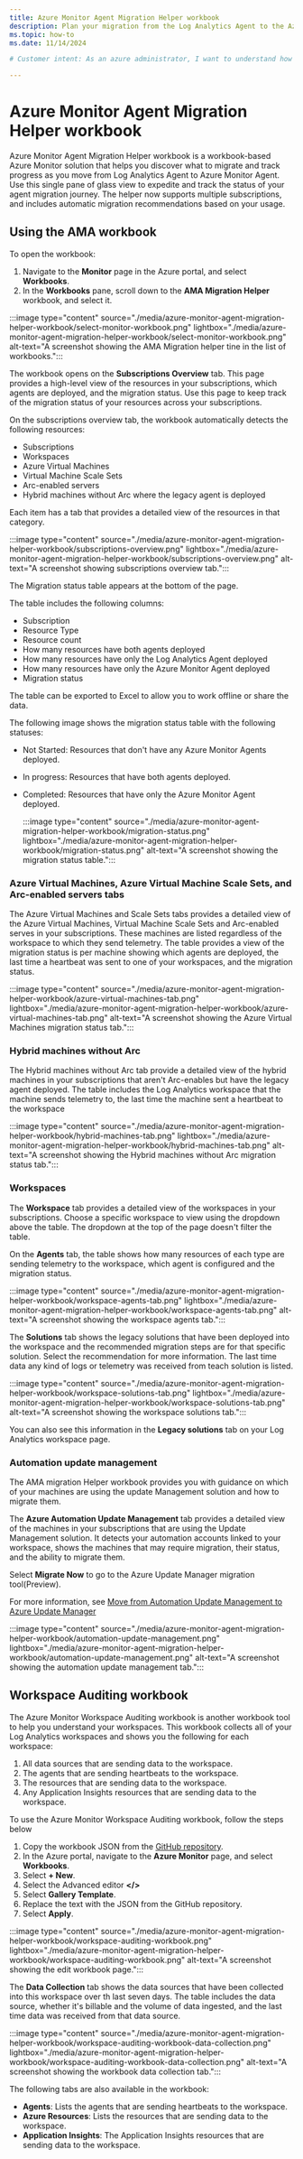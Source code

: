 ```yaml
---
title: Azure Monitor Agent Migration Helper workbook 
description: Plan your migration from the Log Analytics Agent to the Azure Monitor Agent using the Azure Monitor Agent Migration Helper workbook.
ms.topic: how-to
ms.date: 11/14/2024

# Customer intent: As an azure administrator, I want to understand how the Azure Monitor Agent Migration Helper workbook can help me in migrating from the MMA agent to the AMA agent.

---
```


# Azure Monitor Agent Migration Helper workbook

Azure Monitor Agent Migration Helper workbook is a workbook-based Azure Monitor solution that helps you discover what to migrate and track progress as you move from Log Analytics Agent to Azure Monitor Agent. Use this single pane of glass view to expedite and track the status of your agent migration journey. The helper now supports multiple subscriptions, and includes automatic migration recommendations based on your usage.

## Using the AMA workbook

To open the workbook:
1. Navigate to the **Monitor** page in the Azure portal, and select **Workbooks**. 
1. In the **Workbooks** pane, scroll down to the **AMA Migration Helper** workbook, and select it.

:::image type="content" source="./media/azure-monitor-agent-migration-helper-workbook/select-monitor-workbook.png" lightbox="./media/azure-monitor-agent-migration-helper-workbook/select-monitor-workbook.png" alt-text="A screenshot showing the AMA Migration helper tine in the list of workbooks.":::

The workbook opens on the **Subscriptions Overview** tab. 
This page provides a high-level view of the resources in your subscriptions, which agents are deployed, and the migration status. Use this page to keep track of the migration status of your resources across your subscriptions.

On the subscriptions overview tab, the workbook automatically detects the following resources:
- Subscriptions 
- Workspaces
- Azure Virtual Machines
- Virtual Machine Scale Sets
- Arc-enabled servers
- Hybrid machines without Arc where the legacy agent is deployed

Each item has a tab that provides a detailed view of the resources in that category.

 :::image type="content" source="./media/azure-monitor-agent-migration-helper-workbook/subscriptions-overview.png" lightbox="./media/azure-monitor-agent-migration-helper-workbook/subscriptions-overview.png" alt-text="A screenshot showing subscriptions overview tab.":::

The Migration status table appears at the bottom of the page.

The table includes the following columns:
- Subscription
- Resource Type
- Resource count
- How many resources have both agents deployed
- How many resources have only the Log Analytics Agent deployed
- How many resources have only the Azure Monitor Agent deployed
- Migration status

The table can be exported to Excel to allow you to work offline or share the data.

The following image shows the migration status table with the following statuses:

- Not Started: Resources that don't have any Azure Monitor Agents deployed.
- In progress: Resources that have both agents deployed.
- Completed: Resources that have only the Azure Monitor Agent deployed.


  :::image type="content" source="./media/azure-monitor-agent-migration-helper-workbook/migration-status.png" lightbox="./media/azure-monitor-agent-migration-helper-workbook/migration-status.png" alt-text="A screenshot showing the migration status table.":::

### Azure Virtual Machines, Azure Virtual Machine Scale Sets, and Arc-enabled servers tabs

The Azure Virtual Machines and Scale Sets tabs provides a detailed view of the Azure Virtual Machines, Virtual Machine Scale Sets and Arc-enabled serves in your subscriptions. These machines are listed regardless of the workspace to which they send telemetry. 
The table provides a view of the migration status is per machine showing which agents are deployed, the last time a heartbeat was sent to one of your workspaces, and the migration status. 

 :::image type="content" source="./media/azure-monitor-agent-migration-helper-workbook/azure-virtual-machines-tab.png" lightbox="./media/azure-monitor-agent-migration-helper-workbook/azure-virtual-machines-tab.png" alt-text="A screenshot showing the Azure Virtual Machines migration status tab.":::

### Hybrid machines without Arc

The Hybrid machines without Arc tab provide a detailed view of the hybrid machines in your subscriptions that aren't Arc-enables but have the legacy agent deployed. The table includes the Log Analytics workspace that the machine sends telemetry to, the last time the machine sent a heartbeat to the workspace

 :::image type="content" source="./media/azure-monitor-agent-migration-helper-workbook/hybrid-machines-tab.png" lightbox="./media/azure-monitor-agent-migration-helper-workbook/hybrid-machines-tab.png" alt-text="A screenshot showing the Hybrid machines without Arc migration status tab.":::


### Workspaces

The **Workspace** tab provides a detailed view of the workspaces in your subscriptions.  Choose a specific workspace to view using the dropdown above the table. The dropdown at the top of the page doesn't filter the table.

On the **Agents** tab, the table shows how many resources of each type are sending telemetry to the workspace, which agent is configured and the migration status.

 :::image type="content" source="./media/azure-monitor-agent-migration-helper-workbook/workspace-agents-tab.png" lightbox="./media/azure-monitor-agent-migration-helper-workbook/workspace-agents-tab.png" alt-text="A screenshot showing the workspace agents tab.":::    

The **Solutions** tab shows the legacy solutions that have been deployed into the workspace and the recommended migration steps are for that specific solution. Select the recommendation for more information. The last time data any kind of logs or telemetry was received from teach solution is listed.

:::image type="content" source="./media/azure-monitor-agent-migration-helper-workbook/workspace-solutions-tab.png" lightbox="./media/azure-monitor-agent-migration-helper-workbook/workspace-solutions-tab.png" alt-text="A screenshot showing the workspace solutions tab.":::    

You can also see this information in the **Legacy solutions** tab on your Log Analytics workspace page.

### Automation update management

The AMA migration Helper workbook provides you with guidance on which of your machines are using the update Management solution and how to migrate them.

The **Azure Automation Update Management** tab provides a detailed view of the machines in your subscriptions that are using the Update Management solution.  It detects your automation accounts linked to your workspace, shows the machines that may require migration, their status, and the ability to migrate them.

Select **Migrate Now** to go to the Azure Update Manager migration tool(Preview). 

For more information, see [Move from Automation Update Management to Azure Update Manager](/azure/update-manager/guidance-migration-automation-update-management-azure-update-manager)

:::image type="content" source="./media/azure-monitor-agent-migration-helper-workbook/automation-update-management.png" lightbox="./media/azure-monitor-agent-migration-helper-workbook/automation-update-management.png" alt-text="A screenshot showing the automation update management tab.":::    


## Workspace Auditing workbook

The Azure Monitor Workspace Auditing workbook is another workbook tool to help you understand your workspaces. 
This workbook collects all of your Log Analytics workspaces and shows you the following for each workspace:
1. All data sources that are sending data to the workspace.
1. The agents that are sending heartbeats to the workspace. 
1. The resources that are sending data to the workspace.
1. Any Application Insights resources that are sending data to the workspace.

To use the Azure Monitor Workspace Auditing workbook, follow the steps below

1. Copy the workbook JSON from the [GitHub repository](https://github.com/microsoft/AzureMonitorCommunity/blob/master/Azure%20Services/Log%20Analytics%20workspaces/Workbooks/Workspace%20Audit.json).
1. In the Azure portal, navigate to the **Azure Monitor** page, and select **Workbooks**.
1. Select **+ New**.
1. Select the Advanced editor **</>**
1. Select **Gallery Template**.
1. Replace the text with the JSON from the GitHub repository.
1. Select **Apply**.

:::image type="content" source="./media/azure-monitor-agent-migration-helper-workbook/workspace-auditing-workbook.png" lightbox="./media/azure-monitor-agent-migration-helper-workbook/workspace-auditing-workbook.png"  alt-text="A screenshot showing the edit workbook page.":::

The **Data Collection** tab shows the data sources that have been collected into this workspace over th last seven days. The table includes the data source, whether it's billable and the volume of data ingested, and the last time data was received from that data source.

:::image type="content" source="./media/azure-monitor-agent-migration-helper-workbook/workspace-auditing-workbook-data-collection.png" lightbox="./media/azure-monitor-agent-migration-helper-workbook/workspace-auditing-workbook-data-collection.png"  alt-text="A screenshot showing the workbook data collection tab.":::

The following tabs are also available in the workbook:
- **Agents**: Lists the agents that are sending heartbeats to the workspace. 
- **Azure Resources**: Lists the resources that are sending data to the workspace. 
- **Application Insights**:  The Application Insights resources that are sending data to the workspace.
